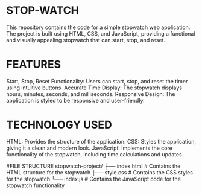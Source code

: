 # STOP-WATCH
This repository contains the code for a simple stopwatch web application. The project is built using HTML, CSS, and JavaScript, providing a functional and visually appealing stopwatch that can start, stop, and reset. 

# FEATURES 
Start, Stop, Reset Functionality: Users can start, stop, and reset the timer using intuitive buttons.
Accurate Time Display: The stopwatch displays hours, minutes, seconds, and milliseconds.
Responsive Design: The application is styled to be responsive and user-friendly.

# TECHNOLOGY USED 
HTML: Provides the structure of the application.
CSS: Styles the application, giving it a clean and modern look.
JavaScript: Implements the core functionality of the stopwatch, including time calculations and updates.

#FILE STRUCTURE
stopwatch-project/
├── index.html      # Contains the HTML structure for the stopwatch
├── style.css       # Contains the CSS styles for the stopwatch
└── index.js        # Contains the JavaScript code for the stopwatch functionality

